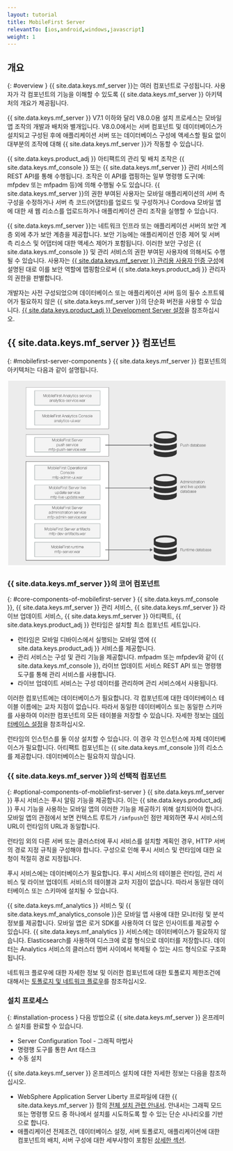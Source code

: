 ```yaml
---
layout: tutorial
title: MobileFirst Server
relevantTo: [ios,android,windows,javascript]
weight: 1
---
```

<!-- NLS_CHARSET=UTF-8 -->
## 개요
{: #overview }
{{ site.data.keys.mf_server }}는 여러 컴포넌트로 구성됩니다. 사용자가 각 컴포넌트의 기능을 이해할 수 있도록 {{ site.data.keys.mf_server }} 아키텍처의 개요가 제공됩니다.

{{ site.data.keys.mf_server }} V7.1 이하와 달리 V8.0.0용 설치 프로세스는 모바일 앱 조작의 개발과 배치와 별개입니다. V8.0.0에서는 서버 컴포넌트 및 데이터베이스가 설치되고 구성된 후에 애플리케이션 서버 또는 데이터베이스 구성에 액세스할 필요 없이 대부분의 조작에 대해 {{ site.data.keys.mf_server }}가 작동할 수 있습니다.

{{ site.data.keys.product_adj }} 아티팩트의 관리 및 배치 조작은 {{ site.data.keys.mf_console }} 또는 {{ site.data.keys.mf_server }} 관리 서비스의 REST API를 통해 수행됩니다. 조작은 이 API를 랩핑하는 일부 명령행 도구(예: mfpdev 또는 mfpadm 등)에 의해 수행될 수도 있습니다. {{ site.data.keys.mf_server }}의 권한 부여된 사용자는 모바일 애플리케이션의 서버 측 구성을 수정하거나 서버 측 코드(어댑터)를 업로드 및 구성하거나 Cordova 모바일 앱에 대한 새 웹 리소스를 업로드하거나 애플리케이션 관리 조작을 실행할 수 있습니다.

{{ site.data.keys.mf_server }}는 네트워크 인프라 또는 애플리케이션 서버의 보안 계층 외에 추가 보안 계층을 제공합니다. 보안 기능에는 애플리케이션 인증 제어 및 서버 측 리소스 및 어댑터에 대한 액세스 제어가 포함됩니다. 이러한 보안 구성은 {{ site.data.keys.mf_console }} 및 관리 서비스의 권한 부여된 사용자에 의해서도 수행될 수 있습니다. 사용자는 [{{ site.data.keys.mf_server }} 관리용 사용자 인증 구성](../../../installation-configuration/production/server-configuration)에 설명된 대로 이를 보안 역할에 맵핑함으로써 {{ site.data.keys.product_adj }} 관리자의 권한을 판별합니다.

개발자는 사전 구성되었으며 데이터베이스 또는 애플리케이션 서버 등의 필수 소프트웨어가 필요하지 않은 {{ site.data.keys.mf_server }}의 단순화 버전을 사용할 수 있습니다. [{{ site.data.keys.product_adj }} Development Server 설정](../../../installation-configuration/development)을 참조하십시오.

## {{ site.data.keys.mf_server }} 컴포넌트
{: #mobilefirst-server-components }
{{ site.data.keys.mf_server }} 컴포넌트의 아키텍처는 다음과 같이 설명됩니다.

![{{ site.data.keys.mf_server }}](server_components.jpg)

### {{ site.data.keys.mf_server }}의 코어 컴포넌트
{: #core-components-of-mobilefirst-server }
{{ site.data.keys.mf_console }}, {{ site.data.keys.mf_server }} 관리 서비스, {{ site.data.keys.mf_server }} 라이브 업데이트 서비스, {{ site.data.keys.mf_server }} 아티팩트, {{ site.data.keys.product_adj }} 런타임은 설치할 최소 컴포넌트 세트입니다. 

* 런타임은 모바일 디바이스에서 실행되는 모바일 앱에 {{ site.data.keys.product_adj }} 서비스를 제공합니다.
* 관리 서비스는 구성 및 관리 기능을 제공합니다. mfpadm 또는 mfpdev와 같이 {{ site.data.keys.mf_console }}, 라이브 업데이트 서비스 REST API 또는 명령행 도구를 통해 관리 서비스를 사용합니다. 
* 라이브 업데이트 서비스는 구성 데이터를 관리하며 관리 서비스에서 사용됩니다.

이러한 컴포넌트에는 데이터베이스가 필요합니다. 각 컴포넌트에 대한 데이터베이스 테이블 이름에는 교차 지점이 없습니다. 따라서 동일한 데이터베이스 또는 동일한 스키마를 사용하여 이러한 컴포넌트의 모든 테이블을 저장할 수 있습니다. 자세한 정보는 [데이터베이스 설정](../../../installation-configuration/production/server-configuration)을 참조하십시오.

런타임의 인스턴스를 둘 이상 설치할 수 있습니다. 이 경우 각 인스턴스에 자체 데이터베이스가 필요합니다. 아티팩트 컴포넌트는 {{ site.data.keys.mf_console }}의 리소스를 제공합니다. 데이터베이스는 필요하지 않습니다.

### {{ site.data.keys.mf_server }}의 선택적 컴포넌트
{: #optional-components-of-mobliefirst-server }
{{ site.data.keys.mf_server }} 푸시 서비스는 푸시 알림 기능을 제공합니다. 이는 {{ site.data.keys.product_adj }} 푸시 기능을 사용하는 모바일 앱의 이러한 기능을 제공하기 위해 설치되어야 합니다. 모바일 앱의 관점에서 보면 컨텍스트 루트가 `/imfpush`인 점만 제외하면 푸시 서비스의 URL이 런타임의 URL과 동일합니다.

런타임 외의 다른 서버 또는 클러스터에 푸시 서비스를 설치할 계획인 경우, HTTP 서버의 경로 지정 규칙을 구성해야 합니다. 구성으로 인해 푸시 서비스 및 런타임에 대한 요청이 적절히 경로 지정됩니다. 

푸시 서비스에는 데이터베이스가 필요합니다. 푸시 서비스의 테이블은 런타임, 관리 서비스 및 라이브 업데이트 서비스의 테이블과 교차 지점이 없습니다. 따라서 동일한 데이터베이스 또는 스키마에 설치될 수 있습니다.

{{ site.data.keys.mf_analytics }} 서비스 및 {{ site.data.keys.mf_analytics_console }}은 모바일 앱 사용에 대한 모니터링 및 분석 정보를 제공합니다. 모바일 앱은 로거 SDK를 사용하여 더 많은 인사이트를 제공할 수 있습니다. {{ site.data.keys.mf_analytics }} 서비스에는 데이터베이스가 필요하지 않습니다. Elasticsearch를 사용하여 디스크에 로컬 형식으로 데이터를 저장합니다. 데이터는 Analytics 서비스의 클러스터 멤버 사이에서 복제될 수 있는 샤드 형식으로 구조화됩니다.

네트워크 플로우에 대한 자세한 정보 및 이러한 컴포넌트에 대한 토폴로지 제한조건에 대해서는 [토폴로지 및 네트워크 플로우](../../../installation-configuration/production/server-configuration)를 참조하십시오.

### 설치 프로세스
{: #installation-process }
다음 방법으로 {{ site.data.keys.mf_server }} 온프레미스 설치를 완료할 수 있습니다.

* Server Configuration Tool - 그래픽 마법사
* 명령행 도구를 통한 Ant 태스크
* 수동 설치

{{ site.data.keys.mf_server }} 온프레미스 설치에 대한 자세한 정보는 다음을 참조하십시오.

* WebSphere Application Server Liberty 프로파일에 대한 {{ site.data.keys.mf_server }} 팜의 [전체 설치 관련 안내서](../../../installation-configuration/production/). 안내서는 그래픽 모드 또는 명령행 모드 중 하나에서 설치를 시도하도록 할 수 있는 단순 시나리오를 기반으로 합니다.
* 애플리케이션 전제조건, 데이터베이스 설정, 서버 토폴로지, 애플리케이션에 대한 컴포넌트의 배치, 서버 구성에 대한 세부사항이 포함된 [상세한 섹션](../../../installation-configuration/production/).


